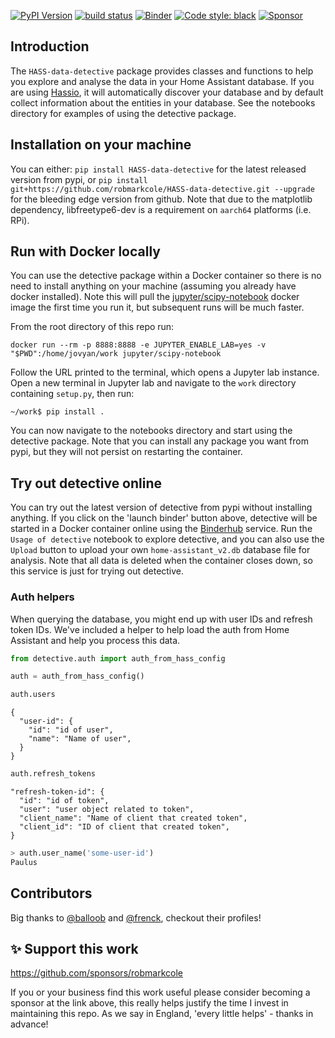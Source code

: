 [![PyPI Version](https://img.shields.io/pypi/v/HASS-data-detective.svg)](https://pypi.org/project/HASS-data-detective/)
[![build status](http://img.shields.io/travis/robmarkcole/HASS-data-detective/master.svg?style=flat)](https://travis-ci.org/robmarkcole/HASS-data-detective)
[![Binder](https://mybinder.org/badge_logo.svg)](https://mybinder.org/v2/gh/robmarkcole/HASS-data-detective/master?filepath=notebooks)
[![Code style: black](https://img.shields.io/badge/code%20style-black-000000.svg)](https://github.com/ambv/black)
[![Sponsor](https://img.shields.io/badge/sponsor-%F0%9F%92%96-green)](https://github.com/sponsors/robmarkcole)

## Introduction
The `HASS-data-detective` package provides classes and functions to help you explore and analyse the data in your Home Assistant database. If you are using [Hassio](https://www.home-assistant.io/hassio/), it will automatically discover your database and by default collect information about the entities in your database. See the notebooks directory for examples of using the detective package.

## Installation on your machine
You can either: `pip install HASS-data-detective` for the latest released version from pypi, or `pip install git+https://github.com/robmarkcole/HASS-data-detective.git --upgrade` for the bleeding edge version from github. Note that due to the matplotlib dependency, libfreetype6-dev is a requirement on `aarch64` platforms (i.e. RPi).

## Run with Docker locally
You can use the detective package within a Docker container so there is no need to install anything on your machine (assuming you already have docker installed). Note this will pull the [jupyter/scipy-notebook](https://github.com/jupyter/docker-stacks/blob/master/scipy-notebook/Dockerfile) docker image the first time you run it, but subsequent runs will be much faster.

From the root directory of this repo run:
```
docker run --rm -p 8888:8888 -e JUPYTER_ENABLE_LAB=yes -v "$PWD":/home/jovyan/work jupyter/scipy-notebook
```
Follow the URL printed to the terminal, which opens a Jupyter lab instance. Open a new terminal in Jupyter lab and navigate to the `work` directory containing `setup.py`, then run:
 ```
 ~/work$ pip install .
 ```
You can now navigate to the notebooks directory and start using the detective package. Note that you can install any package you want from pypi, but they will not persist on restarting the container.

## Try out detective online
You can try out the latest version of detective from pypi without installing anything. If you click on the 'launch binder' button above, detective will be started in a Docker container online using the [Binderhub](https://binderhub.readthedocs.io) service. Run the `Usage of detective` notebook to explore detective, and you can also use the `Upload` button to upload your own `home-assistant_v2.db` database file for analysis. Note that all data is deleted when the container closes down, so this service is just for trying out detective.

### Auth helpers
When querying the database, you might end up with user IDs and refresh token IDs. We've included a helper to help load the auth from Home Assistant and help you process this data.

```python
from detective.auth import auth_from_hass_config

auth = auth_from_hass_config()
```

```python
auth.users
```

    {
      "user-id": {
        "id": "id of user",
        "name": "Name of user",
      }
    }

```python
auth.refresh_tokens
```

    "refresh-token-id": {
      "id": "id of token",
      "user": "user object related to token",
      "client_name": "Name of client that created token",
      "client_id": "ID of client that created token",
    }

```python
> auth.user_name('some-user-id')
Paulus
```

## Contributors
Big thanks to [@balloob](https://github.com/balloob) and [@frenck](https://github.com/frenck), checkout their profiles!

## ✨ Support this work

https://github.com/sponsors/robmarkcole

If you or your business find this work useful please consider becoming a sponsor at the link above, this really helps justify the time I invest in maintaining this repo. As we say in England, 'every little helps' - thanks in advance!
